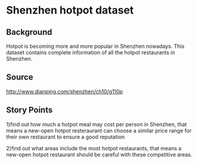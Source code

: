 # Shenzhen hotpot dataset

## Background

Hotpot is becoming more and more popular in Shenzhen nowadays. This dataset contains complete information of all the hotpot restaurants in Shenzhen.

## Source

http://www.dianping.com/shenzhen/ch10/g110p

## Story Points

1)find out how much a hotpot meal may cost per person in Shenzhen, that means a new-open hotpot resteraurant can choose a similar price range for their own restaurant to ensure a good reputation

2)find out what areas include the most hotpot restaurants, that means a new-open hotpot restaurant should be careful with these competitive areas.
